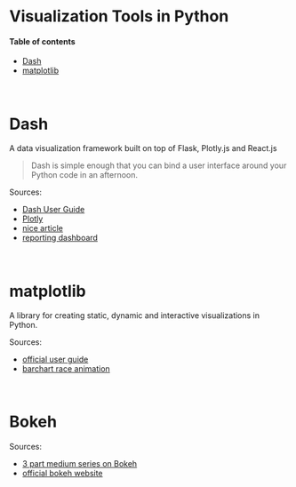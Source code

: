 # Visualization Tools in Python

#### Table of contents

* [Dash](#dash)
* [matplotlib](#matplotlib)

&nbsp;
# Dash
A data visualization framework built on top of Flask, Plotly.js and React.js

> Dash is simple enough that you can bind a user interface around your Python code in an afternoon.

Sources:
* [Dash User Guide](https://dash.plotly.com/)
* [Plotly](https://plotly.com/python/)
* [nice article](https://medium.com/swlh/dashboards-in-python-for-beginners-and-everyone-else-using-dash-f0a045a86644)
* [reporting dashboard](https://towardsdatascience.com/how-to-build-a-complex-reporting-dashboard-using-dash-and-plotl-4f4257c18a7f)

&nbsp;
# matplotlib
A library for creating static, dynamic and interactive visualizations in Python.

Sources:
* [official user guide](https://matplotlib.org/3.3.1/users/index.html)
* [barchart race animation](https://medium.com/dunder-data/create-a-bar-chart-race-animation-in-python-with-matplotlib-477ed1590096)


&nbsp;
# Bokeh


Sources:
* [3 part medium series on Bokeh](https://towardsdatascience.com/data-visualization-with-bokeh-in-python-part-one-getting-started-a11655a467d4)
* [official bokeh website](https://bokeh.org/)
